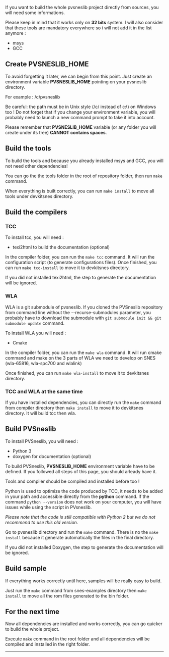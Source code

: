 If you want to build the whole pvsneslib project directly from sources, you will need some informations.

Please keep in mind that it works only on **32 bits** system.
I will also consider that these tools are mandatory everywhere so i will not add it in the list anymore :

  * msys
  * GCC

## Create PVSNESLIB_HOME

To avoid forgetting it later, we can begin from this point. Just create an environment variable **PVSNESLIB_HOME**
pointing on your pvsneslib directory.

For example : /c/pvsneslib

Be careful: the path must be in Unix style (/c/ instead of c:\\) on Windows too !
Do not forget that if you change your environment variable, you will probably need to launch a new command prompt
to take it into account.

Please remember that **PVSNESLIB_HOME** variable (or any folder you will create under its tree) **CANNOT contains spaces**.

## Build the tools

To build the tools and because you already installed msys and GCC, you will not need other dependencies!

You can go the the tools folder in the root of repository folder, then run `make` command.

When everything is built correctly, you can run `make install` to move all tools under devkitsnes directory.

## Build the compilers

### TCC

To install tcc, you will need :

 * texi2html to build the documentation (optional)

In the compiler folder, you can run the `make tcc` command. It will run the configuration script (to generate configurations files).
Once finished, you can run `make tcc-install` to move it to devkitsnes directory.

If you did not installed texi2html, the step to generate the documentation will be ignored.

### WLA

WLA is a git submodule of pvsneslib. If you cloned the PVSneslib repository from command line without the --recurse-submodules parameter, you probably have to download the submodule with `git submodule init && git submodule update` command.

To install WLA you will need :

* Cmake

In the compiler folder, you can run the `make wla` command.
It will run cmake command and make on the 3 parts of WLA we need to develop on SNES (wla-65816, wla-spc700 and wlalink)

Once finished, you can run `make wla-install` to move it to devkitsnes directory.


### TCC and WLA at the same time

If you have installed dependencies, you can directly run the `make` command from compiler directory then `make install` to move it to devkitsnes directory.
It will build tcc then wla.


## Build PVSneslib

To install PVSneslib, you will need :

 * Python 3
 * doxygen for documentation (optional)

To build PVSneslib, **PVSNESLIB_HOME** environment variable have to be defined. If you followed all steps of this page, you should arleady have it.

Tools and compiler should be compiled and installed before too !

Python is used to optimize the code produced by TCC, it needs to be added in your path and accessible directly from the **python** command.
If the command `python --version` does not work on your computer, you will have issues while using the script in PVsneslib.

_Please note that the code is still compatible with Python 2 but we do not recommend to use this old version._

Go to pvsneslib directory and run the `make` command. There is no the `make install` because it generate automatically the files in the final directory.

If you did not installed Doxygen, the step to generate the documentation will be ignored.


## Build sample

If everything works correctly until here, samples will be really easy to build.

Just run the `make` command from snes-examples directory then `make install` to move all the rom files generated to the bin folder.

## For the next time

Now all dependencies are installed and works correctly, you can go quicker to build the whole project.

Execute `make` command in the root folder and all dependencies will be compiled and installed in the right folder.

****